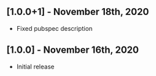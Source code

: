 ## [1.0.0+1] - November 18th, 2020

* Fixed pubspec description


## [1.0.0] - November 16th, 2020

* Initial release

